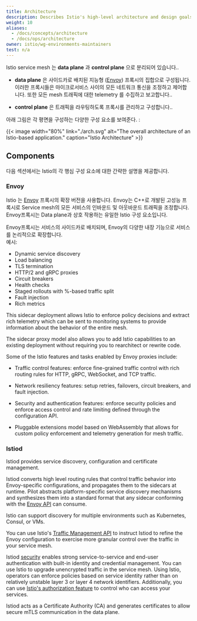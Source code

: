 ```yaml
---
title: Architecture
description: Describes Istio's high-level architecture and design goals.
weight: 10
aliases:
  - /docs/concepts/architecture
  - /docs/ops/architecture
owner: istio/wg-environments-maintainers
test: n/a
---
```


Istio service mesh 는 **data plane** 과 **control
plane** 으로 분리되어 있습니다..

* **data plane** 은 사이드카로 배치된 지능형 
([Envoy](https://www.envoyproxy.io/)) 프록시의 집합으로 구성됩니다. 
이러한 프록시들은 마이크로서비스 사이의 모든 네트워크 통신을 조정하고 제어합니다. 또한 
모든 mesh 트래픽에 대한 telemetry 를 수집하고 보고합니다..

* **control plane** 은 트래픽을 라우팅하도록 프록시를 관리하고 구성합니다..

아래 그림은 각 평면을 구성하는 다양한 구성 요소를 보여준다. :

{{< image width="80%"
    link="./arch.svg"
    alt="The overall architecture of an Istio-based application."
    caption="Istio Architecture"
    >}}

## Components

다음 섹션에서는 Istio의 각 행심 구성 요소에 대한 간략한 설명을 제공합니다.

### Envoy

Istio 는 [Envoy](https://envoyproxy.github.io/envoy/) 프록시의 확장 버전을 사용합니다.
Envoy는 C++로 개발된 고성능 프록시로 Service mesh의 모든 서비스의 인바운드 및 아웃바운드 트래픽을 조정합니다.
Envoy프록시는 Data plane과 상호 작용하는 유일한 Istio 구성 요소입니다.

Envoy프록시는 서비스의 사이드카로 배치되며, Envoy의 다양한 내장 기능으로 서비스를 논리적으로 확장합니다.   
예시:

* Dynamic service discovery
* Load balancing
* TLS termination
* HTTP/2 and gRPC proxies
* Circuit breakers
* Health checks
* Staged rollouts with %-based traffic split
* Fault injection
* Rich metrics

This sidecar deployment allows Istio to enforce policy decisions and extract
rich telemetry which can be sent to monitoring systems to provide information
about the behavior of the entire mesh.

The sidecar proxy model also allows you to add Istio capabilities to an
existing deployment without requiring you to rearchitect or rewrite code.

Some of the Istio features and tasks enabled by Envoy proxies include:

* Traffic control features: enforce fine-grained traffic control with rich
  routing rules for HTTP, gRPC, WebSocket, and TCP traffic.

* Network resiliency features: setup retries, failovers, circuit breakers, and
  fault injection.

* Security and authentication features: enforce security policies and enforce
  access control and rate limiting defined through the configuration API.

* Pluggable extensions model based on WebAssembly that allows for custom policy
  enforcement and telemetry generation for mesh traffic.

### Istiod

Istiod provides service discovery, configuration and certificate management.

Istiod converts high level routing rules that control traffic behavior into
Envoy-specific configurations, and propagates them to the sidecars at runtime.
Pilot abstracts platform-specific service discovery mechanisms and synthesizes
them into a standard format that any sidecar conforming with the
[Envoy API](https://www.envoyproxy.io/docs/envoy/latest/api/api) can consume.

Istio can support discovery for multiple environments such as Kubernetes,
Consul, or VMs.

You can use Istio's
[Traffic Management API](/docs/concepts/traffic-management/#introducing-istio-traffic-management)
to instruct Istiod to refine the Envoy configuration to exercise more granular control
over the traffic in your service mesh.

Istiod [security](/docs/concepts/security/) enables strong service-to-service and
end-user authentication with built-in identity and credential management. You
can use Istio to upgrade unencrypted traffic in the service mesh. Using
Istio, operators can enforce policies based on service identity rather than
on relatively unstable layer 3 or layer 4 network identifiers.
Additionally, you can use [Istio's authorization feature](/docs/concepts/security/#authorization)
to control who can access your services.

Istiod acts as a Certificate Authority (CA) and generates certificates to allow
secure mTLS communication in the data plane.
